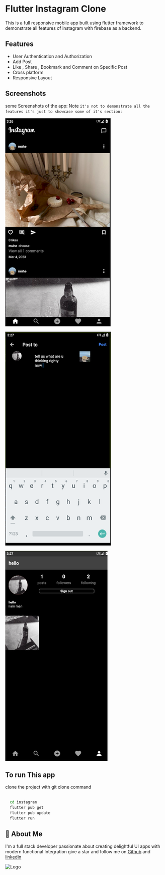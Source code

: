
# Flutter Instagram Clone

This is a full responsive mobile app built using flutter framework to demonstrate all features of instagram with firebase as a backend.



## Features

- User Authentication and Authorization
- Add Post
- Like , Share , Bookmark and Comment on Specific Post
- Cross platform
- Responsive Layout




## Screenshots
some Screenshots of the app: Note ```it's not to demonstrate all the features it's just to showcase some of it's section:```

![App Screenshot](https://github.com/ibnuyezid/instagram_clone/blob/master/screensho/feed.png?raw=true)

![App Screenshot](https://github.com/ibnuyezid/instagram_clone/blob/master/screensho/add_post.png?raw=true)
 
 ![App Screenshot](https://github.com/ibnuyezid/instagram_clone/blob/master/screensho/profile.png?raw=true)



## To run This app

clone the project with git clone command

```bash
  
  cd instagram
  flutter pub get
  flutter pub update
  flutter run
```
    
## 🚀 About Me
I'm a full stack developer passionate about creating delightful UI apps with modern functional Integration give a star and follow me on  [Github]( https://github.com/ibnuyezid) and 
 [linkedin](https://www.linkedin.com/in/mohammed-yezid/)


![Logo](https://play.google.com/intl/en/badges/images/generic/en_badge_web_generic.png)


